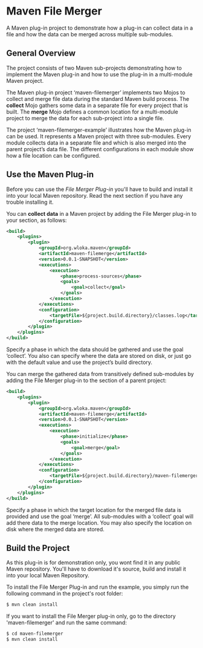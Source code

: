 # Maven File Merger
A Maven plug-in project to demonstrate how a plug-in can collect data in a file and how the data can be merged across 
multiple sub-modules. 


## General Overview
The project consists of two Maven sub-projects demonstrating how to implement the Maven plug-in and how to use the 
plug-in in a multi-module Maven project. 

The Maven plug-in project ‘maven-filemerger’ implements two Mojos to collect and merge file data during the standard 
Maven build process. The **collect** Mojo gathers some data in a separate file for every project that is built. 
The **merge** Mojo defines a common location for a multi-module project to merge the data for each sub-project into 
a single file.  

The project ‘maven-filemerger-example’ illustrates how the Maven plug-in can be used. It represents a Maven project 
with three sub-modules. Every module collects data in a separate file and which is also merged into the parent 
project’s data file. The different configurations in each module show how a file location can be configured. 

## Use the Maven Plug-in
Before you can use the *File Merger Plug-in* you'll have to build and install it into your local Maven repository. Read 
the next section if you have any trouble installing it.

You can **collect data** in a Maven project by adding the File Merger plug-in to your <build> section, as follows:
```xml
<build>
    <plugins>
        <plugin>
            <groupId>org.wloka.maven</groupId>
            <artifactId>maven-filemerge</artifactId>
            <version>0.0.1-SNAPSHOT</version>
            <executions>
                <execution>
                    <phase>process-sources</phase>
                    <goals>
                        <goal>collect</goal>
                    </goals>
                </execution>
            </executions>
            <configuration>
                <targetFile>${project.build.directory}/classes.log</targetFile>
            </configuration>
        </plugin>
    </plugins>
</build>
```

Specify a phase in which the data should be gathered and use the goal ‘collect’. You also can specify where the data 
are stored on disk, or just go with the default value and use the project’s build directory.

You can merge the gathered data from transitively defined sub-modules by adding the File Merger plug-in to the 
<build> section of a parent project:
```xml
<build>
    <plugins>
        <plugin>
            <groupId>org.wloka.maven</groupId>
            <artifactId>maven-filemerge</artifactId>
            <version>0.0.1-SNAPSHOT</version>
            <executions>
                <execution>
                    <phase>initialize</phase>
                    <goals>
                        <goal>merge</goal>
                    </goals>
                </execution>
            </executions>
            <configuration>
                <targetFile>${project.build.directory}/maven-filemerger/classes.log</targetFile>
            </configuration>
        </plugin>
    </plugins>
</build>
```

Specify a phase in which the target location for the merged file data is provided and use the goal ‘merge’. All 
sub-modules with a ‘collect’ goal will add there data to the merge location. You may also specify the location on 
disk where the merged data are stored.

## Build the Project
As this plug-in is for demonstration only, you wont find it in any public Maven repository. You'll have to download 
it's source, build and install it into your local Maven Repository.
 
To install the File Merger Plug-in and run the example, you simply run the following command in the project's root 
folder:

```bash
$ mvn clean install
```

If you want to install the File Merger plug-in only, go to the directory 'maven-filemerger' and run the same command:

```bash
$ cd maven-filemerger
$ mvn clean install
```
